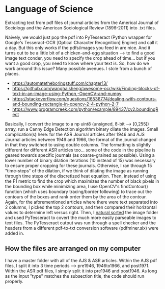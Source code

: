 # Language of Science
Extracting text from pdf files of journal articles from the Americal Journal of Sociology and the American Sociological Review (1896-2011) into .txt files. 

Naively, we would just pop the pdf into PyTesseract (Python wrapper for Google's Tesseract-OCR [Optical Character Recognition] Engine) and call it a day. But this only works if the pdfs/images you feed in are nice. And it turns out to be a little bit of a chicken-and-egg situation --> to find a good image text conder, you need to specify the crop ahead of time... but if you want a good crop, you need to know where your text is. So, how do we work arround this issue? Many possible avenues. I stole from a bunch of places.

- https://automatetheboringstuff.com/chapter13/
- https://github.com/wanghaisheng/awesome-ocr/wiki/Finding-blocks-of-text-in-an-image-using-Python,-OpenCV-and-numpy
- https://stackoverflow.com/questions/16538774/dealing-with-contours-and-bounding-rectangle-in-opencv-2-4-python-2-7
- https://www.programcreek.com/python/example/89437/cv2.boundingRect

Basically, I convert the image to a np uint8 (unsigned, 8-bit --> [0,255]) array, run a Canny Edge Detection algorithm binary dilate the images. Small complication(s) here: for the ASR Journal articles after 1946 and AJS Journal articles between 1946 and 1966, the format of the journal changed in that they switched to using double columns. The formatting is slightly different for different ASR articles too... some of the code in the pipeline is geared towards specific journals (as coarse-grained as possible). Using a lower number of binary dilation iterations (10 instead of 15) was necessary to ensure proper cropping for these journals. Otherwise, I ran through 15 "time-steps" of the dilation, if we think of dilating the image as running through time steps of the discretized heat equation. Then, instead of using the F1 metric to find the crop which maximizes the number of black pixels in the bounding box while minimizing area, I use OpenCV's findContour() function (which uses boundary tracing/border following) to trace out the contours of the boxes and rank order them by the area of the contour. Again, for the aforementioned articles where there were text separated into 2 columns, I picked the top 2 contours, and then compared their horizontal values to determine left versus right. Then, I [natural sorted](https://stackoverflow.com/questions/5967500/how-to-correctly-sort-a-string-with-a-number-inside) the image folder and used PyTesseract to covert the much more easily parseable images to text files. The PyTesseract output was run through a spell checker and the headers from a different pdf-to-txt conversion software (pdfminer.six) were added in. 

## How the files are arranged on my computer
I have a master folder with all of the AJS & ASR articles. Within the AJS pdf files, I split it into 3 time periods --> pre1946, 1946to1966, and post1971. Within the ASR pdf files, I simply split it into pre1946 and post1946. As long as the input "type" matches the subsection title, the code should run properly. 
